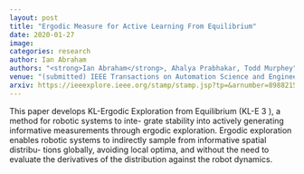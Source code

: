 ```yaml
---
layout: post
title: "Ergodic Measure for Active Learning From Equilibrium"
date: 2020-01-27
image: 
categories: research
author: Ian Abraham
authors: "<strong>Ian Abraham</strong>, Ahalya Prabhakar, Todd Murphey"
venue: "(submitted) IEEE Transactions on Automation Science and Engineering"
arxiv: https://ieeexplore.ieee.org/stamp/stamp.jsp?tp=&arnumber=8988215&tag=1
---
```



This paper develops KL-Ergodic Exploration from Equilibrium (KL-E 3 ), a method for robotic systems to inte- grate
stability into actively generating informative measurements through ergodic exploration. Ergodic exploration enables
robotic systems to indirectly sample from informative spatial distribu- tions globally, avoiding local optima, and
without the need to evaluate the derivatives of the distribution against the robot dynamics.
